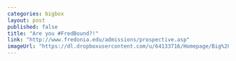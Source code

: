 ```yaml
---
categories: bigbox
layout: post
published: false
title: "Are you #FredBound?!"
link: "http://www.fredonia.edu/admissions/prospective.asp"
imageUrl: "https://dl.dropboxusercontent.com/u/64133716/Homepage/Big%20Boxes/fredbound.jpg"
---
```


